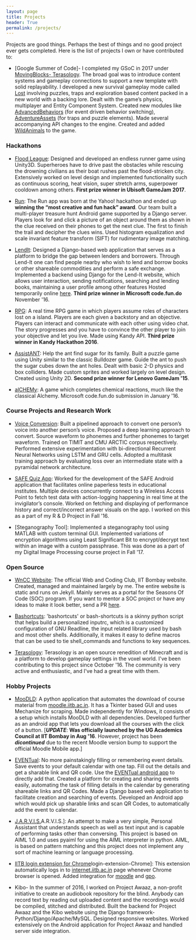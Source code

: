 ```yaml
---
layout: page
title: Projects
header: True
permalink: /projects/
---
```


Projects are good things. Perhaps the best of things and no good project ever gets completed.
Here is the list of projects I own or have contributed to:

* [Google Summer of Code]- I completed my GSoC in 2017 under [MovingBlocks- Terasology]. The broad goal was to introduce content systems and gameplay connections to support a new template with solid replayability. I developed a new survival gameplay mode called [Lost] involving puzzles, traps and exploration based content packed in a new world with a backing lore. Dealt with the game’s physics, multiplayer and Entity Component System. Created new modules like [AdvancedBehaviors] (for event driven behavior switching), [AdventureAssets] (for traps and puzzle elements). Made several accompanying API changes to the engine. Created and added [WildAnimals] to the game.

### Hackathons

* [Flood League]: Designed and developed an endless runner game using Unity3D. Superheroes have to drive past the obstacles while rescuing the drowning civilians as their boat rushes past the flood-stricken city. Extensively worked on level design and implemented functionality such as continuous scoring, heat vision, super stretch arms, superpower cooldown among others. **First prize winner in Ubisoft GameJam 2017**.

* [Run]: The Run app was born at the Yahoo! hackathon and ended up **winning the “most creative and fun hack” award**. Our team built a multi-player treasure hunt Android game supported by a Django server. Players look for and click a picture of an object around them as shown in the clue received on their phones to get the next clue. The first to finish the trail and decipher the clues wins. Used histogram equalization and scale invariant feature transform (SIFT) for rudimentary image matching.

* [LendIt]: Designed a Django-based web application that serves as a platform to bridge the gap between lenders and borrowers. Through Lend-It one can find people nearby who wish to lend and borrow books or other shareable commodities and perform a safe exchange. Implemented a backend using Django for the Lend-It website, which allows user interaction, sending notifications, searching and lending books, maintaining a user profile among other features Hosted temporarily online [here](http://pacific-dawn-55810.herokuapp.com/). **Third prize winner in Microsoft code.fun.do** November '16.

* [RPG]: A real time RPG game in which players assume roles of characters lost on a island. Players are each given a backstory and an objective. Players can interact and communicate with each other using video chat. The story progresses and you have to convince the other player to join your objective and let you live. Made using Kandy API. **Third prize winner in Kandy Hackathon 2016**.

* [AssistANT]: Help the ant find sugar for its family. Built a puzzle game using Unity similar to the classic Bulldozer game. Guide the ant to push the sugar cubes down the ant holes. Dealt with basic 2-D physics and box colliders. Made custom sprites and worked largely on level design. Created using Unity 2D. **Second prize winner for Lenovo GameJam '15**.

* [alCHEMy]: A game which completes chemical reactions, much like the classical Alchemy. Microsoft code.fun.do submission in January '16.

### Course Projects and Research Work

* [Voice Conversion]: Built a pipelined approach to convert one person’s voice into another person’s voice. Proposed a deep learning approach to convert. Source waveform to phonemes and further phonemes to target waveform. Trained on TIMIT and CMU ARCTIC corpus respectively. Performed extensive experimentation with bi-directional Recurrent Neural Networks using LSTM and GRU cells. Adopted a multitask training approach by evaluating loss over an intermediate state with a pyramidal network architecture.

* [SAFE Quiz App]: Worked for the development of the SAFE Android application that facilitates online paperless tests in educational institutes. Multiple devices concurrently connect to a Wireless Access Point to fetch test data with action-logging happening in real time at the invigilator’s console. Worked on fetching and displaying of performance history and correct/incorrect answer visuals on the app. I worked on this as a part of my R & D Project in Fall '16.

* [Steganography Tool]: Implemented a steganography tool using MATLAB with custom terminal GUI. Implemented variations of encryption algorithms using Least Significant Bit to encrypt/decrypt text within an image with a custom passphrase. This was done as a part of my Digital Image Processing course project in Fall '17.

### Open Source

* [WnCC Website]: The official Web and Coding Club, IIT Bombay website. Created, managed and maintained largely by me. The entire website is static and runs on Jekyll. Mainly serves as a portal for the Seasons Of Code (SOC) program. If you want to mentor a SOC project or have any ideas to make it look better, send a PR [here][WnCCRepo].

* [Bashortcuts]: 'bashortcuts' or bash-shortcuts is a skinny python script that helps build a personalized inputrc, which is a customized configuration of GNU Readline, the input related library used by bash and most other shells. Additionally, it makes it easy to define macros that can be used to tie shell_commands and functions to key sequences.

* [Terasology]: Terasology is an open source renedition of Minecraft and is a platform to develop gameplay settings in the voxel world. I've been contributing to this project since October '16. The community is very active and enthusiastic, and I've had a great time with them.

### Hobby Projects

* [MooDLD]: A python application that automates the download of course material from [moodle.iitb.ac.in](moodle.iitb.ac.in). It has a Tkinter based GUI and uses Mechanize for scraping. Made independently for Windows, it consists of a setup which installs MooDLD with all dependencies. Developed further as an android app that lets you download all the courses with the click of a button. [***UPDATE***: **Was officially launched by the UG Academics Council at IIT Bombay in Aug '16**. However, project has been ***dicontinued*** due to the recent Moodle version bump to support the official Moodle Mobile app.]

* [EVENTual]: No more painstakingly filling or remembering event details. Save events to your default calendar with one tap. Fill out the details and get a sharable link and QR code. Use the [EVENTual android app] to directly add that. Created a platform for creating and sharing events easily, automating the task of filling details in the calendar by generating shareable links and QR Codes. Made a Django based web application to facilitate creation and searching of events. Developed an Android app which would pick up sharable links and scan QR Codes, to automatically add the event to calendar.

* [J.A.R.V.I.S.]A.R.V.I.S.]: An attempt to make a very simple, Personal Assistant that understands speech as well as text input and is capable of performing tasks other than conversing. This project is based on AIML 1.0 and uses pyaiml for using the AIML interpreter in python. AIML, is based on pattern matching and this project does not implement any sort of machine learning or language processing.

* [IITB login extension for Chrome]login-extension-Chrome]: This extension automatically logs in to [internet.iitb.ac.in](internet.iitb.ac.in) page whenever Chrome browser is opened. Added integration for [moodle](moodle.iitb.ac.in) and [gpo](gpo.iitb.ac.in).

* Kibo- In the summer of 2016, I worked on Project Awaaz, a non-profit initiative to create an audiobook repository for the blind. Anybody can record text by reading out uploaded content and the recordings would be compiled, stitched and distributed. Built the backend for Project Awaaz and the Kibo website using the Django framework- Python/Django/Apache/MySQL. Designed responsive websites. Worked extensively on the Android application for Project Awaaz and handled server side integration.



[Lost]: https://github.com/Terasology/Lost/
[AdvancedBehaviors]: https://github.com/Terasology/AdvancedBehaviors/
[AdventureAssets]: https://github.com/Terasology/AdventureAssets
[WildAnimals]: https://github.com/Terasology/WildAnimals
[Google Summer of Code 2017]: /2017/08/15/GSoC-wrap-up.html
[MovingBlocks- Terasology]: https://github.com/MovingBlocks/Terasology
[J.A.R.V.I.S.]:https://github.com/nihal111/J.A.R.V.I.S
[Terasology]: https://github.com/MovingBlocks/Terasology
[EVENTual android app]: https://play.google.com/store/apps/details?id=co.eventual.ferozepurvale.eventual
[EVENTual]: http://www.eventual.co.in/
[WnCCRepo]: https://github.com/nihal111/WnCC
[WnCC Website]: http://wncc-iitb.org/
[LendIt]: http://pacific-dawn-55810.herokuapp.com
[MooDLD]: https://github.com/nihal111/MooDLD
[IITB login extension for Chrome]: https://github.com/nihal111/IITB-login-extension-Chrome
[AssistANT]: https://github.com/nihal111/nihal111.github.io/releases/download/v0.1/AssistANT.zip
[RPG]: https://github.com/nihal111/RPG
[alCHEMy]: https://github.com/nihal111/alCHEMy
[Run]: https://github.com/CodeMaxx/Run-App
[Flood League]: https://github.com/Ferozepurwale/Flood-League/
[Bashortcuts]: https://github.com/nihal111/bashortcuts
[SAFE Quiz App]: http://safe.cse.iitb.ac.in/
[Voice Conversion]: https://github.com/nihal111/voice-conversion